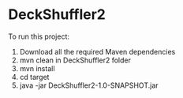 # DeckShuffler2
To run this project:
1. Download all the required Maven dependencies 
2. mvn clean in DeckShuffler2 folder
3. mvn install
4. cd target
5. java -jar DeckShuffler2-1.0-SNAPSHOT.jar
